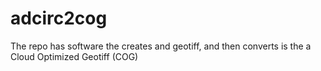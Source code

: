 # adcirc2cog
The repo has software the creates and geotiff, and then converts is the a Cloud Optimized Geotiff (COG)
